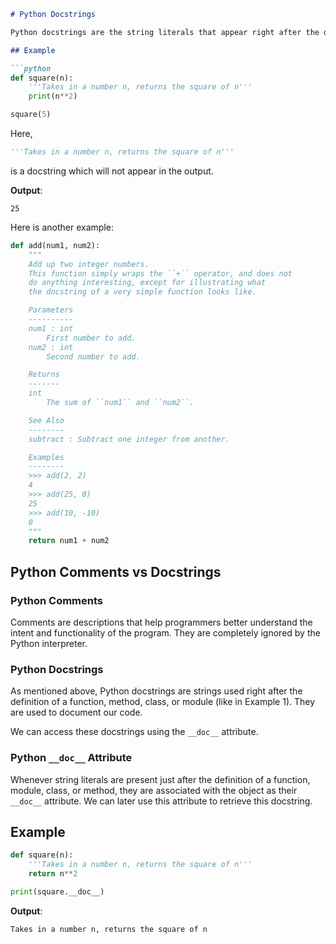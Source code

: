 ```markdown
# Python Docstrings

Python docstrings are the string literals that appear right after the definition of a function, method, class, or module.

## Example

```python
def square(n):
    '''Takes in a number n, returns the square of n'''
    print(n**2)

square(5)
```

Here,

```python
'''Takes in a number n, returns the square of n'''
```

is a docstring which will not appear in the output.

**Output**:
```
25
```

Here is another example:

```python
def add(num1, num2):
    """
    Add up two integer numbers.
    This function simply wraps the ``+`` operator, and does not
    do anything interesting, except for illustrating what
    the docstring of a very simple function looks like.

    Parameters
    ----------
    num1 : int
        First number to add.
    num2 : int
        Second number to add.

    Returns
    -------
    int
        The sum of ``num1`` and ``num2``.

    See Also
    --------
    subtract : Subtract one integer from another.

    Examples
    --------
    >>> add(2, 2)
    4
    >>> add(25, 0)
    25
    >>> add(10, -10)
    0
    """
    return num1 + num2
```

## Python Comments vs Docstrings

### Python Comments

Comments are descriptions that help programmers better understand the intent and functionality of the program. They are completely ignored by the Python interpreter.

### Python Docstrings

As mentioned above, Python docstrings are strings used right after the definition of a function, method, class, or module (like in Example 1). They are used to document our code.

We can access these docstrings using the `__doc__` attribute.

### Python `__doc__` Attribute

Whenever string literals are present just after the definition of a function, module, class, or method, they are associated with the object as their `__doc__` attribute. We can later use this attribute to retrieve this docstring.

## Example

```python
def square(n):
    '''Takes in a number n, returns the square of n'''
    return n**2

print(square.__doc__)
```

**Output**:
```
Takes in a number n, returns the square of n
```
```
